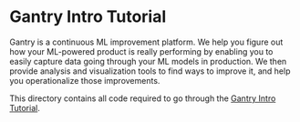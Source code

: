 # Gantry Intro Tutorial

Gantry is a continuous ML improvement platform.
We help you figure out how your ML-powered product is really performing by enabling you to easily capture data going through your ML models in production.
We then provide analysis and visualization tools to find ways to improve it, and help you operationalize those improvements.


This directory contains all code required to go through the [Gantry Intro  Tutorial](https://gantry-ml.readme.io/docs/tutorial). 


